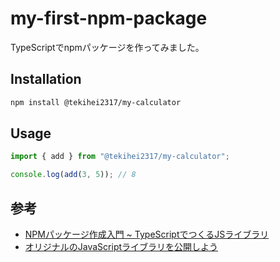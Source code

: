 # my-first-npm-package

TypeScriptでnpmパッケージを作ってみました。

## Installation

```bash
npm install @tekihei2317/my-calculator
```

## Usage

```ts
import { add } from "@tekihei2317/my-calculator";

console.log(add(3, 5)); // 8
```

## 参考

-  [NPMパッケージ作成入門 ~ TypeScriptでつくるJSライブラリ](https://zenn.dev/sprout2000/books/9325fe6c9c1ba9)
- [オリジナルのJavaScriptライブラリを公開しよう](https://zenn.dev/yusuke99/books/fcd96342f5cb1b468799)
